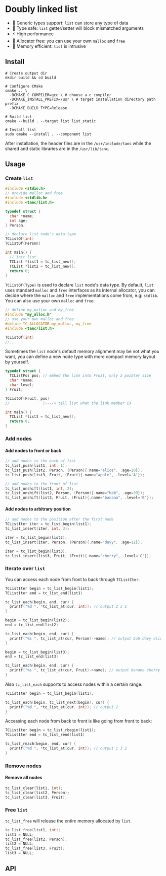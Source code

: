 # Doubly linked list

- :apple: Generic types support: `list` can store any type of data 
- :whale: Type safe: `list` getter/setter will block mismatched arguments
- :zap: High performance
- :rainbow: Allocator free: you can use your own `malloc` and `free`
- :christmas_tree: Memory efficient: `list` is intrusive

## Install

```shell
# Create output dir
mkdir build && cd build

# Configure CMake
cmake .. \
  -DCMAKE_C_COMPILER=gcc \ # choose a c compiler
  -DCMAKE_INSTALL_PREFIX=/usr \ # target installation directory path prefix
  -DCMAKE_BUILD_TYPE=Release 
  
# Build list
cmake --build . --target list list_static 

# Install list
sudo cmake --install . --component list
```

After installation, the header files are in the `/usr/include/tanc` while the shared and static libraries are in the `/usr/lib/tanc`.

## Usage

### Create `list`

```c
#include <stdio.h>
// provide malloc and free
#include <stdlib.h>
#include <tanc/list.h>

typedef struct {
  char *name;
  int age;
} Person;

// declare list node's data type
TCListOf(int)
TCListOf(Person)

int main() {
  // init list
  TCList *list1 = tc_list_new();
  TCList *list2 = tc_list_new();
  return 0;
}
```

`TCListOf(Type)` is used to declare  `list` node's data type. By default, `list` uses standard `malloc` and `free` interfaces as its internal allocator, you can decide where the `malloc` and `free` implementations come from, e.g: `stdlib`. You can also use your own `malloc` and `free`:

```c
// define my_malloc and my_free
#include "my_alloc.h" 
// use your own malloc and free
#define TC_ALLOCATOR my_malloc, my_free 
#include <tanc/list.h>

TCListOf(int)
//...
```

Sometimes the `list` node's default memory alignment may be not what you want, you can define a new node type with more compact memory layout by yourself.

```c
typedef struct {
  TCListPos pos; // embed the link into Fruit, only 2 pointer size
  char *name;
  char level;
} Fruit;

TCListOf(Fruit, pos)  
//               |----> tell list what the link member is 

int main() {
  TCList *list3 = tc_list_new();
  return 0;
}
```

### Add nodes 

#### Add nodes to front or back

```c
// add nodes to the back of list
tc_list_push(list1, int, 1);
tc_list_push(list2, Person, (Person){.name="alice", .age=20});
tc_list_push(list3, Fruit, (Fruit){.name="apple", .level='A'});

// add nodes to the front of list
tc_list_unshift(list1, int, 2);
tc_list_unshift(list2, Person, (Person){.name="bob", .age=30});
tc_list_unshift(list3, Fruit, (Fruit){.name="banana", .level='B'});
```

#### Add nodes to arbitrary position

```c
// add nodes to the position after the first node
TCListIter iter = tc_list_begin(list1);
tc_list_insert(iter, int, 3);

iter = tc_list_begin(list2);
tc_list_insert(iter, Person, (Person){.name="davy", .age=12});

iter = tc_list_begin(list3);
tc_list_insert(list3, Fruit, (Fruit){.name="cherry", .level='C'});
```

### Iterate over `list`

You can access each node from front to back through `TCListIter`.

```c
TCListIter begin = tc_list_begin(list1);
TCListIter end = tc_list_end(list1)

tc_list_each(begin, end, cur) {
  printf("%d ", *tc_list_at(cur, int)); // output 2 3 1
}

begin = tc_list_begin(list2);
end = tc_list_end(list2)

tc_list_each(begin, end, cur) {
  printf("%s ", tc_list_at(cur, Person)->name); // output bob davy alice
}

begin = tc_list_begin(list3);
end = tc_list_end(list3)

tc_list_each(begin, end, cur) {
  printf("%s ", tc_list_at(cur, Fruit)->name); // output banana cherry apple  
}
```

Also `tc_list_each` supports to access nodes within a certain range.

```c
TCListIter begin = tc_list_begin(list1); 

tc_list_each(begin, tc_list_next(begin), cur) {
  printf("%d ", *tc_list_at(cur, int)); // output 2
}
```

Accessing each node from back to front is like going from front to back:

```c
TCListIter begin = tc_list_rbegin(list1);
TCListIter end = tc_list_rend(list1)

tc_list_reach(begin, end, cur) {
  printf("%d ", *tc_list_at(cur, int)); // output 1 3 2
}
```

### Remove nodes

#### Remove all nodes

```c
tc_list_clear(list1, int);
tc_list_clear(list2, Person);
tc_list_clear(list3, Fruit);
```

### Free `list`

`tc_list_free` will release the entire memory allocated by `list`.

```c
tc_list_free(list1, int);
list1 = NULL;
tc_list_free(list2, Person);
list2 = NULL;
tc_list_free(list3, Fruit);
list3 = NULL;
```

## API

